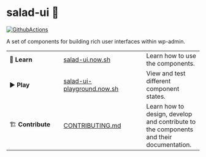# salad-ui 🥗

[![GithubActions](https://github.com/salad-ui/components/workflows/default/badge.svg)](https://github.com/salad-ui/components/actions)

A set of components for building rich user interfaces within wp-admin.

<table>
  <tbody>
    <tr>
      <td width="125px">📘 <strong>Learn</strong></td>
      <td width="200px"><a href="https://salad-ui.now.sh/">salad-ui.now.sh</a></td>
      <td>Learn how to use the components.</td>
    </tr>
    <tr>
      <td>▶️ <strong>Play</strong></td>
      <td><a href="https://salad-ui-playground.now.sh/">salad-ui-playground.now.sh</a></td>
      <td>View and test different component states.</td>
    </tr>
    <tr>
      <td>🏗 <strong>Contribute</strong></td>
      <td><a href="./CONTRIBUTING.md">CONTRIBUTING.md</a></td>
      <td>Learn how to design, develop and contribute to the components and their documentation. </td>
    </tr>
  </tbody>
</table>
